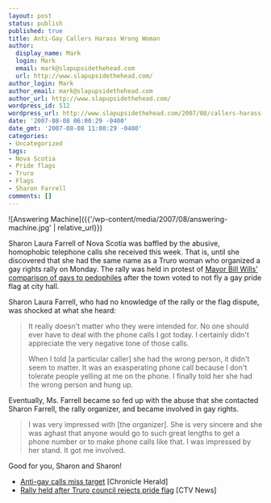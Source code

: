 ```yaml
---
layout: post
status: publish
published: true
title: Anti-Gay Callers Harass Wrong Woman
author:
  display_name: Mark
  login: Mark
  email: mark@slapupsidethehead.com
  url: http://www.slapupsidethehead.com/
author_login: Mark
author_email: mark@slapupsidethehead.com
author_url: http://www.slapupsidethehead.com/
wordpress_id: 512
wordpress_url: http://www.slapupsidethehead.com/2007/08/callers-harass-wrong-woman/
date: '2007-08-08 06:00:29 -0400'
date_gmt: '2007-08-08 11:00:29 -0400'
categories:
- Uncategorized
tags:
- Nova Scotia
- Pride flags
- Truro
- Flags
- Sharon Farrell
comments: []
---
```

![Answering Machine]({{'/wp-content/media/2007/08/answering-machine.jpg' | relative_url}})

Sharon Laura Farrell of Nova Scotia was baffled by the abusive, homophobic telephone calls she received this week. That is, until she discovered that she had the same name as a Truro woman who organized a gay rights rally on Monday. The rally was held in protest of [Mayor Bill Wills' comparison of gays to pedophiles](http://www.slapupsidethehead.com/2007/08/gay-pride-flag/ "Ignorant.") after the town voted to not fly a gay pride flag at city hall.

Sharon Laura Farrell, who had no knowledge of the rally or the flag dispute, was shocked at what she heard:

> It really doesn't matter who they were intended for. No one should ever have to deal with the phone calls I got today. I certainly didn't appreciate the very negative tone of those calls.
> 
> When I told [a particular caller] she had the wrong person, it didn't seem to matter. It was an exasperating phone call because I don't tolerate people yelling at me on the phone. I finally told her she had the wrong person and hung up.

Eventually, Ms. Farrell became so fed up with the abuse that she contacted Sharon Farrell, the rally organizer, and became involved in gay rights.

> I was very impressed with [the organizer]. She is very sincere and she was aghast that anyone would go to such great lengths to get a phone number or to make phone calls like that. I was impressed by her stand. It got me involved.

Good for you, Sharon and Sharon!

- [Anti-gay calls miss target](http://thechronicleherald.ca/NovaScotia/851776.html) [Chronicle Herald]
- [Rally held after Truro council rejects pride flag](http://www.ctv.ca/servlet/ArticleNews/story/CTVNews/20070806/rally_pride_Truro_080607/20070806?hub=Canada) [CTV News]
